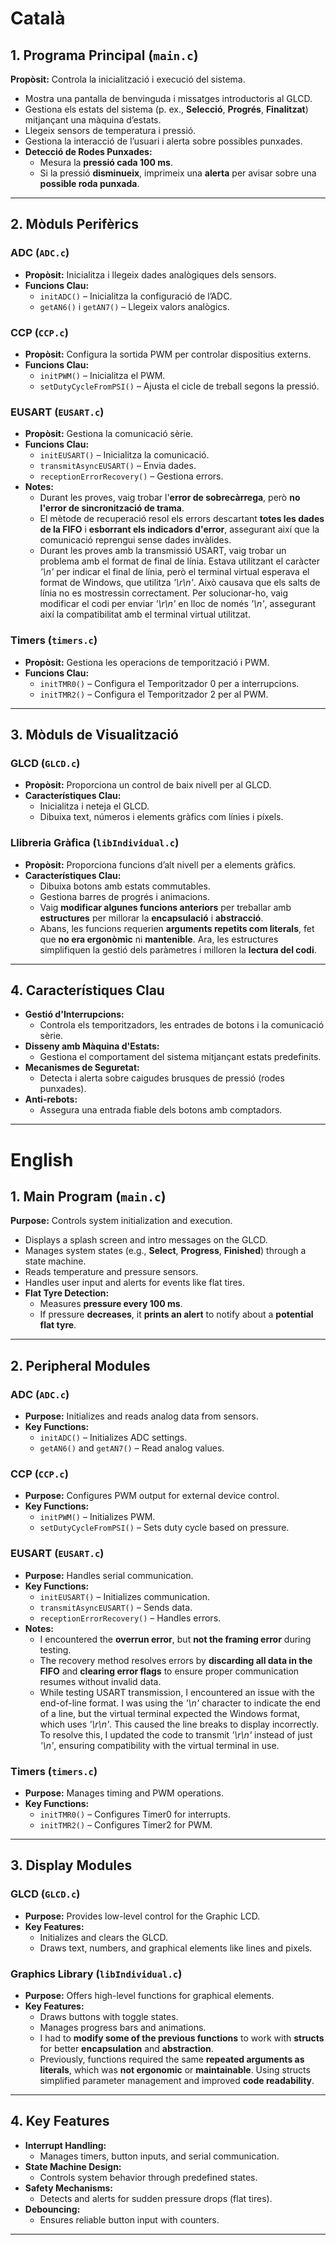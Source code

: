 # Català
## **1. Programa Principal (`main.c`)**  
**Propòsit:** Controla la inicialització i execució del sistema.  
- Mostra una pantalla de benvinguda i missatges introductoris al GLCD.  
- Gestiona els estats del sistema (p. ex., **Selecció**, **Progrés**, **Finalitzat**) mitjançant una màquina d’estats.  
- Llegeix sensors de temperatura i pressió.  
- Gestiona la interacció de l’usuari i alerta sobre possibles punxades.  
- **Detecció de Rodes Punxades:**  
  - Mesura la **pressió cada 100 ms**.  
  - Si la pressió **disminueix**, imprimeix una **alerta** per avisar sobre una **possible roda punxada**.  

---

## **2. Mòduls Perifèrics**  

### **ADC (`ADC.c`)**  
- **Propòsit:** Inicialitza i llegeix dades analògiques dels sensors.  
- **Funcions Clau:**  
  - `initADC()` – Inicialitza la configuració de l’ADC.  
  - `getAN6()` i `getAN7()` – Llegeix valors analògics.  

### **CCP (`CCP.c`)**  
- **Propòsit:** Configura la sortida PWM per controlar dispositius externs.  
- **Funcions Clau:**  
  - `initPWM()` – Inicialitza el PWM.  
  - `setDutyCycleFromPSI()` – Ajusta el cicle de treball segons la pressió.  

### **EUSART (`EUSART.c`)**  
- **Propòsit:** Gestiona la comunicació sèrie.  
- **Funcions Clau:**  
  - `initEUSART()` – Inicialitza la comunicació.  
  - `transmitAsyncEUSART()` – Envia dades.  
  - `receptionErrorRecovery()` – Gestiona errors.  
- **Notes:**  
  - Durant les proves, vaig trobar l'**error de sobrecàrrega**, però **no l'error de sincronització de trama**.  
  - El mètode de recuperació resol els errors descartant **totes les dades de la FIFO** i **esborrant els indicadors d'error**, assegurant així que la comunicació reprengui sense dades invàlides.
  - Durant les proves amb la transmissió USART, vaig trobar un problema amb el format de final de línia. Estava utilitzant el caràcter *'\n'* per indicar el final de línia, però el terminal virtual esperava el format de Windows, que utilitza *'\r\n'*. Això causava que els salts de línia no es mostressin correctament. Per solucionar-ho, vaig modificar el codi per enviar *'\r\n'* en lloc de només *'\n'*, assegurant així la compatibilitat amb el terminal virtual utilitzat.  

### **Timers (`timers.c`)**  
- **Propòsit:** Gestiona les operacions de temporització i PWM.  
- **Funcions Clau:**  
  - `initTMR0()` – Configura el Temporitzador 0 per a interrupcions.  
  - `initTMR2()` – Configura el Temporitzador 2 per al PWM.  

---

## **3. Mòduls de Visualització**  

### **GLCD (`GLCD.c`)**  
- **Propòsit:** Proporciona un control de baix nivell per al GLCD.  
- **Característiques Clau:**  
  - Inicialitza i neteja el GLCD.  
  - Dibuixa text, números i elements gràfics com línies i píxels.  

### **Llibreria Gràfica (`libIndividual.c`)**  
- **Propòsit:** Proporciona funcions d’alt nivell per a elements gràfics.  
- **Característiques Clau:**  
  - Dibuixa botons amb estats commutables.  
  - Gestiona barres de progrés i animacions.  
  - Vaig **modificar algunes funcions anteriors** per treballar amb **estructures** per millorar la **encapsulació** i **abstracció**.  
  - Abans, les funcions requerien **arguments repetits com literals**, fet que **no era ergonòmic** ni **mantenible**. Ara, les estructures simplifiquen la gestió dels paràmetres i milloren la **lectura del codi**.  

---

## **4. Característiques Clau**  
- **Gestió d'Interrupcions:**  
  - Controla els temporitzadors, les entrades de botons i la comunicació sèrie.  
- **Disseny amb Màquina d'Estats:**  
  - Gestiona el comportament del sistema mitjançant estats predefinits.  
- **Mecanismes de Seguretat:**  
  - Detecta i alerta sobre caigudes brusques de pressió (rodes punxades).  
- **Anti-rebots:**  
  - Assegura una entrada fiable dels botons amb comptadors.  

---

# English
## **1. Main Program (`main.c`)**  
**Purpose:** Controls system initialization and execution.  
- Displays a splash screen and intro messages on the GLCD.  
- Manages system states (e.g., **Select**, **Progress**, **Finished**) through a state machine.  
- Reads temperature and pressure sensors.  
- Handles user input and alerts for events like flat tires.  
- **Flat Tyre Detection:**  
  - Measures **pressure every 100 ms**.  
  - If pressure **decreases**, it **prints an alert** to notify about a **potential flat tyre**.  

---

## **2. Peripheral Modules**  

### **ADC (`ADC.c`)**  
- **Purpose:** Initializes and reads analog data from sensors.  
- **Key Functions:**  
  - `initADC()` – Initializes ADC settings.  
  - `getAN6()` and `getAN7()` – Read analog values.  

### **CCP (`CCP.c`)**  
- **Purpose:** Configures PWM output for external device control.  
- **Key Functions:**  
  - `initPWM()` – Initializes PWM.  
  - `setDutyCycleFromPSI()` – Sets duty cycle based on pressure.  

### **EUSART (`EUSART.c`)**  
- **Purpose:** Handles serial communication.  
- **Key Functions:**  
  - `initEUSART()` – Initializes communication.  
  - `transmitAsyncEUSART()` – Sends data.  
  - `receptionErrorRecovery()` – Handles errors.  
- **Notes:**  
  - I encountered the **overrun error**, but **not the framing error** during testing.  
  - The recovery method resolves errors by **discarding all data in the FIFO** and **clearing error flags** to ensure proper communication resumes without invalid data.
  - While testing USART transmission, I encountered an issue with the end-of-line format. I was using the *'\n'* character to indicate the end of a line, but the virtual terminal expected the Windows format, which uses *'\r\n'*. This caused the line breaks to display incorrectly. To resolve this, I updated the code to transmit *'\r\n'* instead of just *'\n'*, ensuring compatibility with the virtual terminal in use.

### **Timers (`timers.c`)**  
- **Purpose:** Manages timing and PWM operations.  
- **Key Functions:**  
  - `initTMR0()` – Configures Timer0 for interrupts.  
  - `initTMR2()` – Configures Timer2 for PWM.  

---

## **3. Display Modules**  

### **GLCD (`GLCD.c`)**  
- **Purpose:** Provides low-level control for the Graphic LCD.  
- **Key Features:**  
  - Initializes and clears the GLCD.  
  - Draws text, numbers, and graphical elements like lines and pixels.  

### **Graphics Library (`libIndividual.c`)**  
- **Purpose:** Offers high-level functions for graphical elements.  
- **Key Features:**  
  - Draws buttons with toggle states.  
  - Manages progress bars and animations.  
  - I had to **modify some of the previous functions** to work with **structs** for better **encapsulation** and **abstraction**.  
  - Previously, functions required the same **repeated arguments as literals**, which was **not ergonomic** or **maintainable**. Using structs simplified parameter management and improved **code readability**.  

---

## **4. Key Features**  
- **Interrupt Handling:**  
  - Manages timers, button inputs, and serial communication.  
- **State Machine Design:**  
  - Controls system behavior through predefined states.  
- **Safety Mechanisms:**  
  - Detects and alerts for sudden pressure drops (flat tires).  
- **Debouncing:**  
  - Ensures reliable button input with counters.  

---
